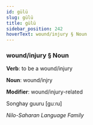 ```yaml
---
id: gülü
slug: gülü
title: gülü
sidebar_position: 242
hoverText: wound/injury § Noun
---
```


### wound/injury § Noun

**Verb**: to be a wound/injury

**Noun**: wound/injry

**Modifier**: wound/injury-related

Songhay guuru [guːɾu]

*Nilo-Saharan Language Family*
